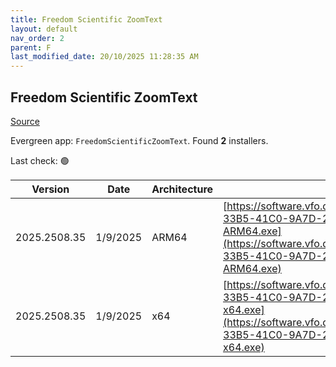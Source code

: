 ```yaml
---
title: Freedom Scientific ZoomText
layout: default
nav_order: 2
parent: F
last_modified_date: 20/10/2025 11:28:35 AM
---
```


## Freedom Scientific ZoomText

[Source](https://www.freedomscientific.com/products/software/zoomtext/)

Evergreen app: `FreedomScientificZoomText`. Found **2** installers.

Last check: 🟢

| Version      | Date     | Architecture | URI                                                                                                                                                                                                                                                                            |
| ------------ | -------- | ------------ | ------------------------------------------------------------------------------------------------------------------------------------------------------------------------------------------------------------------------------------------------------------------------------ |
| 2025.2508.35 | 1/9/2025 | ARM64        | [https://software.vfo.digital/ZoomText/2025/2025.2508.35.400/81B595D0-33B5-41C0-9A7D-27CCF7BF83F8/ZT2025.2508.35.400-Offline-ARM64.exe](https://software.vfo.digital/ZoomText/2025/2025.2508.35.400/81B595D0-33B5-41C0-9A7D-27CCF7BF83F8/ZT2025.2508.35.400-Offline-ARM64.exe) |
| 2025.2508.35 | 1/9/2025 | x64          | [https://software.vfo.digital/ZoomText/2025/2025.2508.35.400/81B595D0-33B5-41C0-9A7D-27CCF7BF83F8/ZT2025.2508.35.400-Offline-x64.exe](https://software.vfo.digital/ZoomText/2025/2025.2508.35.400/81B595D0-33B5-41C0-9A7D-27CCF7BF83F8/ZT2025.2508.35.400-Offline-x64.exe)     |
